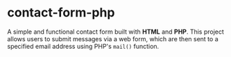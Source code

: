 # contact-form-php
A simple and functional contact form built with **HTML** and **PHP**. This project allows users to submit messages via a web form, which are then sent to a specified email address using PHP's `mail()` function.

